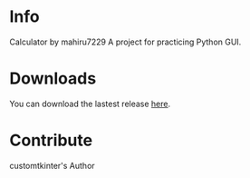# Info
 Calculator by mahiru7229
 A project for practicing Python GUI.


# Downloads
 You can download the lastest release [here](https://github.com/mahiru7229/python-calculator/releases/).

# Contribute
 customtkinter's Author

